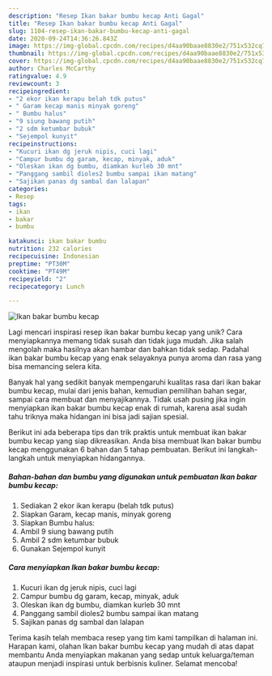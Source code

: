 ```yaml
---
description: "Resep Ikan bakar bumbu kecap Anti Gagal"
title: "Resep Ikan bakar bumbu kecap Anti Gagal"
slug: 1104-resep-ikan-bakar-bumbu-kecap-anti-gagal
date: 2020-09-24T14:36:26.843Z
image: https://img-global.cpcdn.com/recipes/d4aa90baae8830e2/751x532cq70/ikan-bakar-bumbu-kecap-foto-resep-utama.jpg
thumbnail: https://img-global.cpcdn.com/recipes/d4aa90baae8830e2/751x532cq70/ikan-bakar-bumbu-kecap-foto-resep-utama.jpg
cover: https://img-global.cpcdn.com/recipes/d4aa90baae8830e2/751x532cq70/ikan-bakar-bumbu-kecap-foto-resep-utama.jpg
author: Charles McCarthy
ratingvalue: 4.9
reviewcount: 3
recipeingredient:
- "2 ekor ikan kerapu belah tdk putus"
- " Garam kecap manis minyak goreng"
- " Bumbu halus"
- "9 siung bawang putih"
- "2 sdm ketumbar bubuk"
- "Sejempol kunyit"
recipeinstructions:
- "Kucuri ikan dg jeruk nipis, cuci lagi"
- "Campur bumbu dg garam, kecap, minyak, aduk"
- "Oleskan ikan dg bumbu, diamkan kurleb 30 mnt"
- "Panggang sambil dioles2 bumbu sampai ikan matang"
- "Sajikan panas dg sambal dan lalapan"
categories:
- Resep
tags:
- ikan
- bakar
- bumbu

katakunci: ikan bakar bumbu 
nutrition: 232 calories
recipecuisine: Indonesian
preptime: "PT30M"
cooktime: "PT49M"
recipeyield: "2"
recipecategory: Lunch

---
```



![Ikan bakar bumbu kecap](https://img-global.cpcdn.com/recipes/d4aa90baae8830e2/751x532cq70/ikan-bakar-bumbu-kecap-foto-resep-utama.jpg)

Lagi mencari inspirasi resep ikan bakar bumbu kecap yang unik? Cara menyiapkannya memang tidak susah dan tidak juga mudah. Jika salah mengolah maka hasilnya akan hambar dan bahkan tidak sedap. Padahal ikan bakar bumbu kecap yang enak selayaknya punya aroma dan rasa yang bisa memancing selera kita.

Banyak hal yang sedikit banyak mempengaruhi kualitas rasa dari ikan bakar bumbu kecap, mulai dari jenis bahan, kemudian pemilihan bahan segar, sampai cara membuat dan menyajikannya. Tidak usah pusing jika ingin menyiapkan ikan bakar bumbu kecap enak di rumah, karena asal sudah tahu triknya maka hidangan ini bisa jadi sajian spesial.




Berikut ini ada beberapa tips dan trik praktis untuk membuat ikan bakar bumbu kecap yang siap dikreasikan. Anda bisa membuat Ikan bakar bumbu kecap menggunakan 6 bahan dan 5 tahap pembuatan. Berikut ini langkah-langkah untuk menyiapkan hidangannya.

<!--inarticleads1-->

##### Bahan-bahan dan bumbu yang digunakan untuk pembuatan Ikan bakar bumbu kecap:

1. Sediakan 2 ekor ikan kerapu (belah tdk putus)
1. Siapkan  Garam, kecap manis, minyak goreng
1. Siapkan  Bumbu halus:
1. Ambil 9 siung bawang putih
1. Ambil 2 sdm ketumbar bubuk
1. Gunakan Sejempol kunyit




<!--inarticleads2-->

##### Cara menyiapkan Ikan bakar bumbu kecap:

1. Kucuri ikan dg jeruk nipis, cuci lagi
1. Campur bumbu dg garam, kecap, minyak, aduk
1. Oleskan ikan dg bumbu, diamkan kurleb 30 mnt
1. Panggang sambil dioles2 bumbu sampai ikan matang
1. Sajikan panas dg sambal dan lalapan




Terima kasih telah membaca resep yang tim kami tampilkan di halaman ini. Harapan kami, olahan Ikan bakar bumbu kecap yang mudah di atas dapat membantu Anda menyiapkan makanan yang sedap untuk keluarga/teman ataupun menjadi inspirasi untuk berbisnis kuliner. Selamat mencoba!
